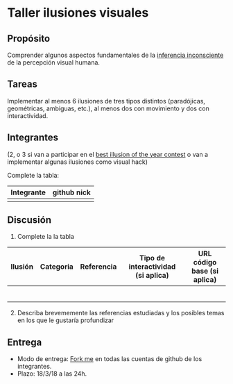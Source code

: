 # Taller ilusiones visuales

## Propósito

Comprender algunos aspectos fundamentales de la [inferencia inconsciente](https://github.com/VisualComputing/Cognitive) de la percepción visual humana.

## Tareas

Implementar al menos 6 ilusiones de tres tipos distintos (paradójicas, geométricas, ambiguas, etc.), al menos dos con movimiento y dos con interactividad.

## Integrantes
(2, o 3 si van a participar en el [best illusion of the year contest](illusionoftheyear.com) o van a implementar algunas ilusiones como visual hack)

Complete la tabla:

| Integrante | github nick |
|------------|-------------|
|            |             |

## Discusión

1. Complete la la tabla

| Ilusión | Categoria | Referencia | Tipo de interactividad (si aplica) | URL código base (si aplica) |
|---------|-----------|------------|------------------------------------|-----------------------------|
|         |           |            |                                    |                             |
|         |           |            |                                    |                             |
|         |           |            |                                    |                             |
|         |           |            |                                    |                             |
|         |           |            |                                    |                             |
|         |           |            |                                    |                             |

2. Describa brevememente las referencias estudiadas y los posibles temas en los que le gustaría profundizar

## Entrega

* Modo de entrega: [Fork me](https://help.github.com/articles/fork-a-repo/) en todas las cuentas de github de los integrantes.
* Plazo: 18/3/18 a las 24h.

